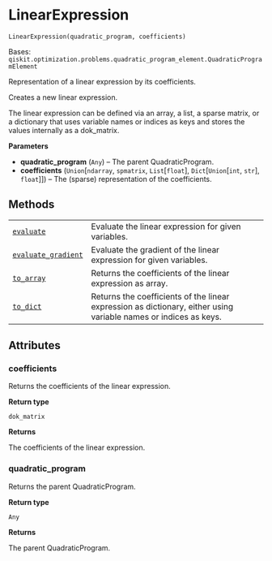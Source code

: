 # LinearExpression



`LinearExpression(quadratic_program, coefficients)`

Bases: `qiskit.optimization.problems.quadratic_program_element.QuadraticProgramElement`

Representation of a linear expression by its coefficients.

Creates a new linear expression.

The linear expression can be defined via an array, a list, a sparse matrix, or a dictionary that uses variable names or indices as keys and stores the values internally as a dok\_matrix.

**Parameters**

*   **quadratic\_program** (`Any`) – The parent QuadraticProgram.
*   **coefficients** (`Union`\[`ndarray`, `spmatrix`, `List`\[`float`], `Dict`\[`Union`\[`int`, `str`], `float`]]) – The (sparse) representation of the coefficients.

## Methods

|                                                                                                                                                                                                                          |                                                                                                                  |
| ------------------------------------------------------------------------------------------------------------------------------------------------------------------------------------------------------------------------ | ---------------------------------------------------------------------------------------------------------------- |
| [`evaluate`](qiskit.optimization.problems.LinearExpression.evaluate#qiskit.optimization.problems.LinearExpression.evaluate "qiskit.optimization.problems.LinearExpression.evaluate")                                     | Evaluate the linear expression for given variables.                                                              |
| [`evaluate_gradient`](qiskit.optimization.problems.LinearExpression.evaluate_gradient#qiskit.optimization.problems.LinearExpression.evaluate_gradient "qiskit.optimization.problems.LinearExpression.evaluate_gradient") | Evaluate the gradient of the linear expression for given variables.                                              |
| [`to_array`](qiskit.optimization.problems.LinearExpression.to_array#qiskit.optimization.problems.LinearExpression.to_array "qiskit.optimization.problems.LinearExpression.to_array")                                     | Returns the coefficients of the linear expression as array.                                                      |
| [`to_dict`](qiskit.optimization.problems.LinearExpression.to_dict#qiskit.optimization.problems.LinearExpression.to_dict "qiskit.optimization.problems.LinearExpression.to_dict")                                         | Returns the coefficients of the linear expression as dictionary, either using variable names or indices as keys. |

## Attributes



### coefficients

Returns the coefficients of the linear expression.

**Return type**

`dok_matrix`

**Returns**

The coefficients of the linear expression.



### quadratic\_program

Returns the parent QuadraticProgram.

**Return type**

`Any`

**Returns**

The parent QuadraticProgram.
